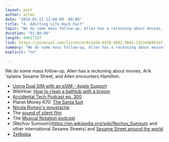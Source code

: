 ```yaml
---
layout: post
author: allen
date: "2019-01-11 12:00:00 -08:00"
title: "4. Adulting Life Hack Fact"
topic: "We do some mass follow-up, Allen has a reckoning about movies, Arik 'splains Sesame Street, and Allen encounters Hamilton."
duration: "01:08:00"
length: 49017167
link: https://pinecast.com/listen/ec011420-8578-4982-9b83-3322d46951ef.mp3
summary: "We do some mass follow-up, Allen has a reckoning about movies, Arik 'splains Sesame Street, and Allen encounters Hamilton."
explicit: "no"

---
```

 
We do some mass follow-up, Allen has a reckoning about movies, Arik 'splains Sesame Street, and Allen encounters Hamilton.

- [Using Dual SIM with an eSIM - Apple Support](https://support.apple.com/en-ca/HT209044)
- WikiHow: [How to clean a bathtub with a broom](https://www.wikihow.com/Clean-a-Shower/Tub-the-Easy-Way)
- [Accidental Tech Podcast ep. 300](http://atp.fm/episodes/300) 
- Planet Money 670: [The Santa Suit](https://www.npr.org/sections/money/2017/12/20/571645063/episode-670-the-santa-suit)
- [Nicola Romeo's moustache](https://www.carsandspecs.com/nicola-romeo/)
- The [sound of silent film](https://en.wikipedia.org/wiki/Silent_film#Live_music_and_other_sound_accompaniment)
- The [Musical Notation podcast](https://westanthony.com/2018/09/21/1-metropolis-three-different-ones/)
- [Rechov Sumsum](https://en.wikipedia.org/wiki/Rechov_Sumsum and other international Sesame Streets) and [Sesame Street around the world](https://en.wikipedia.org/wiki/List_of_Sesame_Street_international_co-production_characters)
- [Zeliboba](http://muppet.wikia.com/wiki/Zeliboba)